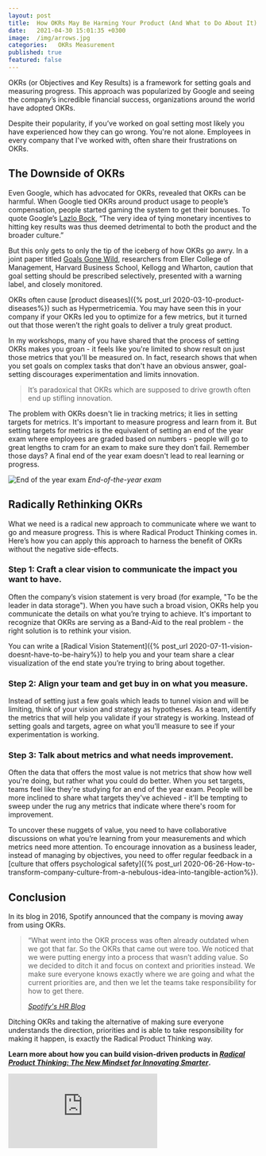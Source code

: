 ```yaml
---
layout: post
title:  How OKRs May Be Harming Your Product (And What to Do About It)
date:   2021-04-30 15:01:35 +0300
image:  /img/arrows.jpg
categories:   OKRs Measurement
published: true
featured: false
---
```


OKRs (or Objectives and Key Results) is a framework for setting goals and measuring progress. This approach was popularized by Google and seeing the company’s incredible financial success, organizations around the world have adopted OKRs.

Despite their popularity, if you’ve worked on goal setting most likely you have experienced how they can go wrong. You're not alone. Employees in every company that I've worked with, often share their frustrations on OKRs.

## The Downside of OKRs

Even Google, which has advocated for OKRs, revealed that OKRs can be harmful. When Google tied OKRs around product usage to people’s compensation, people started gaming the system to get their bonuses. To quote Google’s [Lazlo Bock](https://www.whatmatters.com/articles/laszlo-bock-divorce-compensation-from-okrs/), “The very idea of tying monetary incentives to hitting key results was thus deemed detrimental to both the product and the broader culture.”

But this only gets to only the tip of the iceberg of how OKRs go awry. In a joint paper titled [Goals Gone Wild](https://journals.aom.org/doi/10.5465/amp.2009.37007999), researchers from Eller College of Management, Harvard Business School, Kellogg and Wharton, caution that goal setting should be prescribed selectively, presented with a warning label, and closely monitored.

OKRs often cause [product diseases]({% post_url 2020-03-10-product-diseases%}) such as Hypermetricemia. You may have seen this in your company if your OKRs led you to optimize for a few metrics, but it turned out that those weren’t the right goals to deliver a truly great product.

In my workshops, many of you have shared that the process of setting OKRs makes you groan - it feels like you're limited to show result on just those metrics that you'll be measured on. In fact, research shows that when you set goals on complex tasks that don't have an obvious answer, goal-setting discourages experimentation and limits innovation.

>It’s paradoxical that OKRs which are supposed to drive growth often end up stifling innovation.

The problem with OKRs doesn't lie in tracking metrics; it lies in setting targets for metrics. It's important to measure progress and learn from it. But setting targets for metrics is the equivalent of setting an end of the year exam where employees are graded based on numbers - people will go to great lengths to cram for an exam to make sure they don’t fail. Remember those days? A final end of the year exam doesn't lead to real learning or progress.

![End of the year exam]({{site.baseurl}}/img/exam.jpg)
*End-of-the-year exam*

## Radically Rethinking OKRs

What we need is a radical new approach to communicate where we want to go and measure progress. This is where Radical Product Thinking comes in. Here’s how you can apply this approach to harness the benefit of OKRs without the negative side-effects.

### Step 1: Craft a clear vision to communicate the impact you want to have.
Often the company’s vision statement is very broad (for example, "To be the leader in data storage"). When you have such a broad vision, OKRs help you communicate the details on what you’re trying to achieve. It's important to recognize that OKRs are serving as a Band-Aid to the real problem - the right solution is to rethink your vision.

You can write a [Radical Vision Statement]({% post_url 2020-07-11-vision-doesnt-have-to-be-hairy%}) to help you and your team share a clear visualization of the end state you’re trying to bring about together.

### Step 2: Align your team and get buy in on what you measure.

Instead of setting just a few goals which leads to tunnel vision and will be limiting, think of your vision and strategy as hypotheses. As a team, identify the metrics that will help you validate if your strategy is working. Instead of setting goals and targets, agree on what you’ll measure to see if your experimentation is working.

### Step 3: Talk about metrics and what needs improvement.
Often the data that offers the most value is not metrics that show how well you're doing, but rather what you could do better. When you set targets, teams feel like they're studying for an end of the year exam. People will be more inclined to share what targets they've achieved - it'll be tempting to sweep under the rug any metrics that indicate where there's room for improvement.

To uncover these nuggets of value, you need to have collaborative discussions on what you’re learning from your measurements and which metrics need more attention. To encourage innovation as a business leader, instead of managing by objectives, you need to offer regular feedback in a [culture that offers psychological safety]({% post_url 2020-06-26-How-to-transform-company-culture-from-a-nebulous-idea-into-tangible-action%}).

## Conclusion

In its blog in 2016, Spotify announced that the company is moving away from using OKRs.

>“What went into the OKR process was often already outdated when we got that far. So the OKRs that came out were too. We noticed that we were putting energy into a process that wasn’t adding value. So we decided to ditch it and focus on context and priorities instead. We make sure everyone knows exactly where we are going and what the current priorities are, and then we let the teams take responsibility for how to get there.
>
><cite>[Spotify's HR Blog](https://hrblog.spotify.com/2016/08/15/our-beliefs/)</cite>


Ditching OKRs and taking the alternative of making sure everyone understands the direction, priorities and is able to take responsibility for making it happen, is exactly the Radical Product Thinking way.

**Learn more about how you can build vision-driven products in [_Radical Product Thinking: The New Mindset for Innovating Smarter_](https://www.amazon.com/gp/product/1523093315?pf_rd_r=J68TXV5CE9036N5VZKCT&pf_rd_p=5ae2c7f8-e0c6-4f35-9071-dc3240e894a8&pd_rd_r=0b22ca52-c9d0-4964-acb1-9d5fb1e60801&pd_rd_w=Es99z&pd_rd_wg=S1Qbc&ref_=pd_gw_unk).**

<p><iframe src="https://www.youtube.com/embed/ykOXzXI1Lc8" frameborder="0" allowfullscreen></iframe></p>

